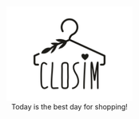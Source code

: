 <div style="text-align:center"><img src="logo.jpg" width="50%" height="50%"/><br> Today is the best day for shopping!</div>
